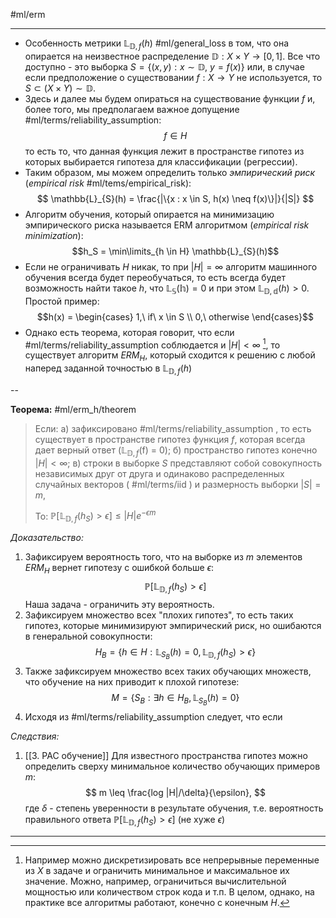#ml/erm

---

* Особенность метрики $\mathbb{L}_{\mathbb{D}, f}(h)$ #ml/general_loss в том, что она опирается на неизвестное распределение $\mathbb{D}: X \times Y \rightarrow [0, 1]$. Все что доступно - это выборка $S = \{(x, y): x \sim \mathbb{D},\ y = f(x)\}$ или, в случае если предположение о существовании $f: X \rightarrow Y$ не используется, то $S \subset (X \times Y) \sim \mathbb{D}$. 
* Здесь и далее мы будем опираться на существование функции $f$  и, более того, мы предполагаем важное допущение #ml/terms/reliability_assumption:
$$f \in H$$
	то есть то, что данная функция лежит в пространстве гипотез из которых выбирается гипотеза для классификации (регрессии).
* Таким образом, мы можем определить только *эмпирический риск* (*empirical risk* #ml/tems/empirical_risk):
$$ \mathbb{L}_{S}(h) = \frac{|\{x : x \in S, h(x) \neq f(x)\}|}{|S|} $$
* Алгоритм обучения, который опирается на минимизацию эмпирического риска называется ERM алгоритмом (*empirical risk minimization*):
$$h_S = \min\limits_{h \in H} \mathbb{L}_{S}(h)$$
* Если не ограничивать $H$ никак, то при $|H| = \infty$ алгоритм машинного обучения всегда будет переобучаться, то есть всегда будет возможность найти такое $h$, что $\mathbb{L_{S}(h)} = 0$ и при этом $\mathbb{L_{\mathbb{D},d}}(h) > 0$. Простой пример:
$$h(x) = \begin{cases}
	1,\ if\ x \in S \\
	0,\ otherwise
\end{cases}$$
* Однако есть теорема, которая говорит, что если #ml/terms/reliability_assumption соблюдается и $|H| < \infty$ [^1], то существует алгоритм $ERM_H$, который сходится к решению с любой наперед заданной точностью в $\mathbb{L}_{\mathbb{D},f}(h)$

--

**Теорема:** #ml/erm_h/theorem
> Если:
>	а) зафиксировано #ml/terms/reliability_assumption , то есть существует в пространстве гипотез функция $f$, которая всегда дает верный ответ ($\mathbb{L}_{\mathbb{D},f}$(f) = 0);
>	б) пространство гипотез конечно $|H| < \infty$;
>	в) строки в выборке $S$ представляют собой совокупность независимых друг от друга и одинаково распределенных случайных векторов ( #ml/terms/iid ) и размерность выборки $|S| = m$,
>
>То:
>	$\mathbb{P}\left[ \mathbb{L}_{\mathbb{D},f}(h_{S}) > \epsilon \right] \leq |H|e^{-\epsilon m}$

*Доказательство:*
1. Зафиксируем вероятность того, что на выборке из $m$ элементов $ERM_H$ вернет гипотезу с ошибкой больше $\epsilon$:
$$ \mathbb{P}\left[ \mathbb{L}_{\mathbb{D},f}(h_{S}) > \epsilon \right] $$
Наша задача - ограничить эту вероятность.
2. Зафиксируем множество всех "плохих гипотез", то есть таких гипотез, которые минимизируют эмпирический риск, но ошибаются в генеральной совокупности:
$$ H_B = \{h \in H: \mathbb{L}_{S_B}(h) = 0, \mathbb{L}_{\mathbb{D},f}(h_{S}) > \epsilon\} $$
3. Также зафиксируем множество всех таких обучающих множеств, что обучение на них приводит к плохой гипотезе:
$$ M = \{S_B : \exists h \in H_B, \mathbb{L}_{S_B}(h) = 0\} $$
4. Исходя из #ml/terms/reliability_assumption следует, что если 

*Следствия:*
1. [[3. PAC обучение]] Для известного пространства гипотез можно определить сверху минимальное количество обучающих примеров $m$:
$$ m \leq \frac{log |H|/\delta}{\epsilon}, $$
где $\delta$ - степень уверенности в результате обучения, т.е. вероятность правильного ответа $\mathbb{P}\left[ \mathbb{L}_{\mathbb{D},f}(h_{S}) > \epsilon \right]$ (не хуже $\epsilon$)

---

[^1]: Например можно дискретизировать все непрерывные переменные из $X$ в задаче и ограничить минимальное и максимальное их значение. Можно, например, ограничиться вычислительной мощностью или количеством строк кода и т.п. В целом, однако, на практике все алгоритмы работают, конечно с конечным $H$.